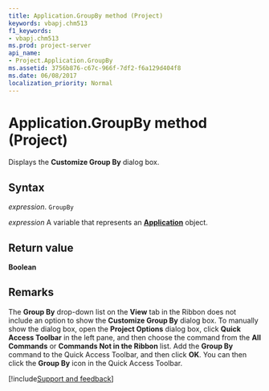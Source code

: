 ```yaml
---
title: Application.GroupBy method (Project)
keywords: vbapj.chm513
f1_keywords:
- vbapj.chm513
ms.prod: project-server
api_name:
- Project.Application.GroupBy
ms.assetid: 3756b876-c67c-966f-7df2-f6a129d404f8
ms.date: 06/08/2017
localization_priority: Normal
---
```



# Application.GroupBy method (Project)

Displays the  **Customize Group By** dialog box.


## Syntax

_expression_. `GroupBy`

_expression_ A variable that represents an **[Application](Project.Application.md)** object.


## Return value

 **Boolean**


## Remarks

The  **Group By** drop-down list on the **View** tab in the Ribbon does not include an option to show the **Customize Group By** dialog box. To manually show the dialog box, open the **Project Options** dialog box, click **Quick Access Toolbar** in the left pane, and then choose the command from the **All Commands** or **Commands Not in the Ribbon** list. Add the **Group By** command to the Quick Access Toolbar, and then click **OK**. You can then click the  **Group By** icon in the Quick Access Toolbar.

[!include[Support and feedback](~/includes/feedback-boilerplate.md)]